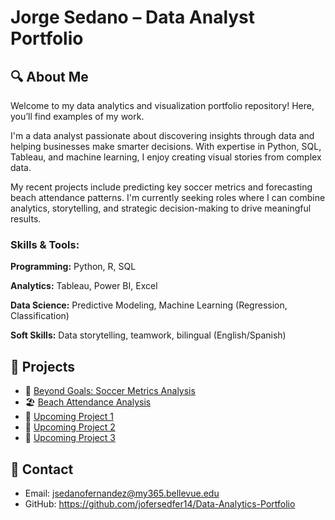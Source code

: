 # Jorge Sedano – Data Analyst Portfolio

## 🔍 About Me
Welcome to my data analytics and visualization portfolio repository! Here, you’ll find examples of my work.

I'm a data analyst passionate about discovering insights through data and helping businesses make smarter decisions. With expertise in Python, SQL, Tableau, and machine learning, I enjoy creating visual stories from complex data.

My recent projects include predicting key soccer metrics and forecasting beach attendance patterns. I'm currently seeking roles where I can combine analytics, storytelling, and strategic decision-making to drive meaningful results.

### Skills & Tools:

**Programming:** Python, R, SQL

**Analytics:** Tableau, Power BI, Excel

**Data Science:** Predictive Modeling, Machine Learning (Regression, Classification)

**Soft Skills:** Data storytelling, teamwork, bilingual (English/Spanish)



## 📂 Projects
- 🥅 [Beyond Goals: Soccer Metrics Analysis](Beyond_Goals/)
- 🏖️ [Beach Attendance Analysis](Beach_Attendance/)
- 🚧 [Upcoming Project 1](Project-Placeholder-1/)
- 🚧 [Upcoming Project 2](Project-Placeholder-2/)
- 🚧 [Upcoming Project 3](Project-Placeholder-3/)

## 📩 Contact
- Email: jsedanofernandez@my365.bellevue.edu
- GitHub: https://github.com/jofersedfer14/Data-Analytics-Portfolio
